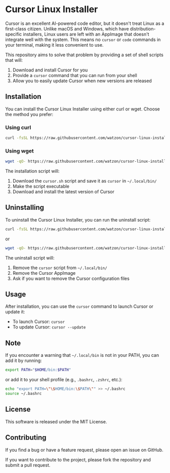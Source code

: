 # Cursor Linux Installer

Cursor is an excellent AI-powered code editor, but it doesn't treat Linux as a first-class citizen. Unlike macOS and Windows, which have distribution-specific installers, Linux users are left with an AppImage that doesn't integrate well with the system. This means no `cursor` or `code` commands in your terminal, making it less convenient to use.

This repository aims to solve that problem by providing a set of shell scripts that will:

1. Download and install Cursor for you
2. Provide a `cursor` command that you can run from your shell
3. Allow you to easily update Cursor when new versions are released

## Installation

You can install the Cursor Linux Installer using either curl or wget. Choose the method you prefer:

### Using curl

```bash
curl -fsSL https://raw.githubusercontent.com/watzon/cursor-linux-installer/main/install.sh | bash
```

### Using wget

```bash
wget -qO- https://raw.githubusercontent.com/watzon/cursor-linux-installer/main/install.sh | bash
```

The installation script will:

1. Download the `cursor.sh` script and save it as `cursor` in `~/.local/bin/`
2. Make the script executable
3. Download and install the latest version of Cursor

## Uninstalling

To uninstall the Cursor Linux Installer, you can run the uninstall script:

```bash
curl -fsSL https://raw.githubusercontent.com/watzon/cursor-linux-installer/main/uninstall.sh | bash
```

or

```bash
wget -qO- https://raw.githubusercontent.com/watzon/cursor-linux-installer/main/uninstall.sh | bash
```

The uninstall script will:

1. Remove the `cursor` script from `~/.local/bin/`
2. Remove the Cursor AppImage
3. Ask if you want to remove the Cursor configuration files

## Usage

After installation, you can use the `cursor` command to launch Cursor or update it:

- To launch Cursor: `cursor`
- To update Cursor: `cursor --update`

## Note

If you encounter a warning that `~/.local/bin` is not in your PATH, you can add it by running:

```bash
export PATH="$HOME/bin:$PATH"
```

or add it to your shell profile (e.g., `.bashrc`, `.zshrc`, etc.):

```bash
echo "export PATH=\"\$HOME/bin:\$PATH\"" >> ~/.bashrc
source ~/.bashrc
```

## License

This software is released under the MIT License.

## Contributing

If you find a bug or have a feature request, please open an issue on GitHub.

If you want to contribute to the project, please fork the repository and submit a pull request.
